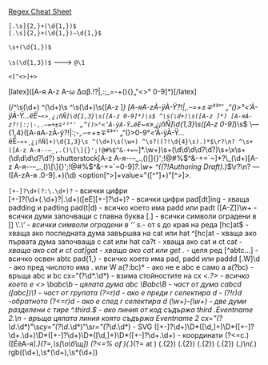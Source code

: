 [Regex Cheat Sheet](https://www.rexegg.com/regex-quickstart.html)


`[.\s]{2,}+(\d{1,})$`    
`[.\s]{2,}+(\d{1,})–\d{1,}$`

`\s+(\d{1,})$`

`\s(\d{1,3})$` ---> `@\1`

`<[^<>]+>`


\[latex\]([А-я A-z A-ω Δαβ.!?|,:;_=\-+(){}„“<>° 0-9]*)\[\/latex\]


(/^\s(\d+)
^(\d+)\s
^\s(\d+)\s([A-z ]*)
[А-яA-zÀ-ÿÀ-Ÿ?!|,.–=+±∓²³"' „“()>°<’À-ÿÀ-Ÿ…ёЁ`~«»¸¿¡ñÑ]\d{1,3}\s([A-z 0-9]*)\s$
^\s(\d+)\s([A-z ]*)
[А-яA-z?!|:;\-,.–=+±∓²³"' „“()>°<’À-ÿÀ-Ÿ…ёЁ`~«»¸¿¡ñÑ]\d{1,3}\s([A-z 0-9]*)\s$
\—{1,4}([А-яA-zÀ-ÿ?!|:;\-,.–=+±∓²³"' „“()>0-9°<’À-ÿÀ-Ÿ…ёЁ`~«»¸¿¡ñÑ]+)\d{1,3}\s
^(\d+)\s(\w+)
^\s?((?!\d{4}\s).)*$\r?\n?
^\s+([A-z А-я--–_,.()\[\]{}';!@#%$^&-+=`~]*\.\w+)\s+(\d\d\d\d?\d?)\s+\x\s+(\d\d\d\d?\d?)
shutterstock[A-z А-я--–_.,()\[\]{}';!@#%$^&-+=`~]*?\_(\d+)[A-z А-я--–_.,()\[\]{}';!@#%$^&-+=`~0-9]*?\.\w+
^((?!Authoring Draft).)*$\r?\n?
—([A-zА-я .0-9].+)(\d)
<option[^>]+value="([^"]+)"[^>]*>.*


`[+-]?\d+(?:\.\d+)?` - всички цифри   
[+-]?(\d+(\.\d+)?|\.\d+)([eE][+-]?\d+)? - всички цифри
pad[dt]ing - хваща padding и padting
pad(t|d) - всичко което има padd или padt
([A-Z])\w+ - всички думи започващи с главна буква
\[.\] - всички символи оградени в []
\’.*\’ - всички символи оградени в ‘’
s.*- от s  до края на реда
[hc]at$ - хваща ако последната дума завършва на cat или hat
^[hc]at - хваща ако първата дума започваща с cat или hat
ca?t - хваща ако cat и ct
ca*t - хваща ако cat и ct
cat|gat - хваща ако cat или get
 .* - целя ред
[^abtc…] - всичко освен abtc
pad{1,} - всичко което има pad, padd или paddd
[.W]\d - ако пред числото има . или W
a(?:bc)* - ако не е abc е само а
a(?<foo>bc) - връща abc и bc
cx="(?<foo>\d*.\d*) - взима стойностите на cx
<.*?> - всичко което е <>
\babc\b - цялата дума abc
\Babc\B - част от дума cabcd
([abc])\1 - част от групата
(?=r)d - ако е преди r селектира d - (?!r)d -обратното
(?<=r)d - ако е след r селектира d
(\w+)\-(\w+) - две думи разделени с тире
^.*third.*$ - ако линия от код съдържа third
.*Eventname 2.*\n - връща цялата линия която съдържа Eventname 2
cx="(?<cx>\d*.\d*)"\s*cy="(?<cy>\d*.\d*)"\s*r="(?<r>\d*.\d*) - SVG
 ([\+\-]?\d+)\D*([\d,]+)\D*([\+\-]?\d+\.\d+)\D*([\+\-]?\d+)\D*([\d,]+)\D*([\+\-]?\d+\.\d+) - координати
(?<=с\.)([ЁёА-я].*)(?=\,\s[\о\б\щ])
(?<=% of )(.*)(?= at )
 (.{2}) (.{2}) (.{2}) (.{2}) (.*)\n(.*)
rgb\((\d+)\,\s*(\d+)\,\s*(\d+)\)
